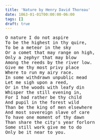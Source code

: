 ```yaml
---
title: 'Nature by Henry David Thoreau'
date: 1863-01-01T00:00:00-06:00
tags: []
draft: true
---
```


<pre>
O nature I do not aspire
To be the highest in thy quire,
To be a meteor in the sky
Or a comet that may range on high,
Only a zephyr that may blow
Among the reeds by the river low.
Give me thy most privy place
Where to run my airy race.
In some withdrawn unpublic mead
Let me sigh upon a reed,
Or in the woods with leafy din
Whisper the still evening in,
For I had rather be thy child
And pupil in the forest wild
Than be the king of men elsewhere
And most sovereign slave of care
To have one moment of thy dawn
Than share the city's year forlorn
Some still work give me to do
Only be it near to you.
</pre>
